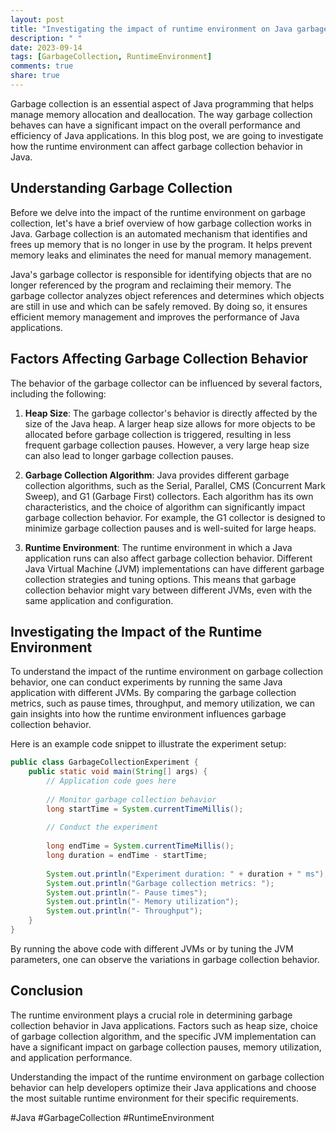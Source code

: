 ```yaml
---
layout: post
title: "Investigating the impact of runtime environment on Java garbage collection behavior"
description: " "
date: 2023-09-14
tags: [GarbageCollection, RuntimeEnvironment]
comments: true
share: true
---
```


Garbage collection is an essential aspect of Java programming that helps manage memory allocation and deallocation. The way garbage collection behaves can have a significant impact on the overall performance and efficiency of Java applications. In this blog post, we are going to investigate how the runtime environment can affect garbage collection behavior in Java.

## Understanding Garbage Collection

Before we delve into the impact of the runtime environment on garbage collection, let's have a brief overview of how garbage collection works in Java. Garbage collection is an automated mechanism that identifies and frees up memory that is no longer in use by the program. It helps prevent memory leaks and eliminates the need for manual memory management.

Java's garbage collector is responsible for identifying objects that are no longer referenced by the program and reclaiming their memory. The garbage collector analyzes object references and determines which objects are still in use and which can be safely removed. By doing so, it ensures efficient memory management and improves the performance of Java applications.

## Factors Affecting Garbage Collection Behavior

The behavior of the garbage collector can be influenced by several factors, including the following:

1. **Heap Size**: The garbage collector's behavior is directly affected by the size of the Java heap. A larger heap size allows for more objects to be allocated before garbage collection is triggered, resulting in less frequent garbage collection pauses. However, a very large heap size can also lead to longer garbage collection pauses.

2. **Garbage Collection Algorithm**: Java provides different garbage collection algorithms, such as the Serial, Parallel, CMS (Concurrent Mark Sweep), and G1 (Garbage First) collectors. Each algorithm has its own characteristics, and the choice of algorithm can significantly impact garbage collection behavior. For example, the G1 collector is designed to minimize garbage collection pauses and is well-suited for large heaps.

3. **Runtime Environment**: The runtime environment in which a Java application runs can also affect garbage collection behavior. Different Java Virtual Machine (JVM) implementations can have different garbage collection strategies and tuning options. This means that garbage collection behavior might vary between different JVMs, even with the same application and configuration.

## Investigating the Impact of the Runtime Environment

To understand the impact of the runtime environment on garbage collection behavior, one can conduct experiments by running the same Java application with different JVMs. By comparing the garbage collection metrics, such as pause times, throughput, and memory utilization, we can gain insights into how the runtime environment influences garbage collection behavior.

Here is an example code snippet to illustrate the experiment setup:

```java
public class GarbageCollectionExperiment {
    public static void main(String[] args) {
        // Application code goes here
        
        // Monitor garbage collection behavior
        long startTime = System.currentTimeMillis();
        
        // Conduct the experiment
        
        long endTime = System.currentTimeMillis();
        long duration = endTime - startTime;
        
        System.out.println("Experiment duration: " + duration + " ms");
        System.out.println("Garbage collection metrics: ");
        System.out.println("- Pause times");
        System.out.println("- Memory utilization");
        System.out.println("- Throughput");
    }
}
```

By running the above code with different JVMs or by tuning the JVM parameters, one can observe the variations in garbage collection behavior.

## Conclusion

The runtime environment plays a crucial role in determining garbage collection behavior in Java applications. Factors such as heap size, choice of garbage collection algorithm, and the specific JVM implementation can have a significant impact on garbage collection pauses, memory utilization, and application performance.

Understanding the impact of the runtime environment on garbage collection behavior can help developers optimize their Java applications and choose the most suitable runtime environment for their specific requirements.

#Java #GarbageCollection #RuntimeEnvironment